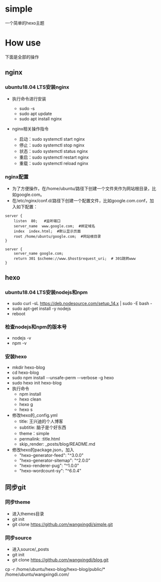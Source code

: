 # simple
一个简单的hexo主题

# How use
下面是全部的操作
## nginx

### ubuntu18.04 LTS安装nginx

* 执行命令进行安装
  * sudo -s
  * sudo apt update
  * sudo apt install nginx

* nginx相关操作指令
  * 启动：sudo systemctl start nginx
  * 停止：sudo systemctl stop nginx
  * 状态：sudo systemctl status nginx
  * 重启：sudo systemctl restart nginx
  * 重载：sudo systemctl reload nginx

### nginx配置

* 为了方便操作，在/home/ubuntu/路径下创建一个文件夹作为网站根目录，比如google.com。
* 在/etc/nginx/conf.d/路径下创建一个配置文件，比如google.com.conf，加入如下配置：

```
server {
    listen  80;   #监听端口
    server_name  www.google.com;  #绑定域名
    index  index.html;  #默认显示页面
    root /home/ubuntu/google.com;  #网站根目录
}

server {
    server_name google.com;
    return 301 $scheme://www.$host$request_uri;  # 301跳转www
}
```
## hexo

### ubuntu18.04 LTS安装nodejs和npm

* sudo curl -sL https://deb.nodesource.com/setup_14.x | sudo -E bash -
* sudo apt-get install -y nodejs
* reboot

### 检查nodejs和npm的版本号
* nodejs -v
* npm -v

### 安装hexo
* mkdir hexo-blog
* cd hexo-blog
* sudo npm install --unsafe-perm --verbose -g hexo
* sudo hexo init hexo-blog
* 执行命令
  * npm install
  * hexo clean
  * hexo g
  * hexo s
* 修改hexo的_config.yml
  * title: 王兴迪的个人博客
  * subtitle: 脑子是个好东西
  * theme：simple
  * permalink: :title.html
  * skip_render: _posts/blog/README.md
* 修改hexo的package.json，加入
  * "hexo-generator-feed": "^3.0.0"
  * "hexo-generator-sitemap": "^2.0.0"
  * "hexo-renderer-pug": "^1.0.0"
  * "hexo-wordcount-sy": "^6.0.4"
  
## 同步git

### 同步theme
* 进入themes目录
* git init
* git clone https://github.com/wangxingdi/simple.git

### 同步source
* 进入source/_posts
* git init
* git clone https://github.com/wangxingdi/blog.git



cp -r /home/ubuntu/hexo-blog/hexo-blog/public/* /home/ubuntu/wangxingdi.com/





